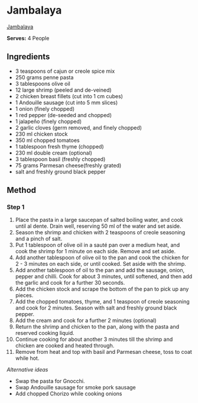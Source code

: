 # Jambalaya

[Jambalaya](resouces/jambalaya.jpg)   
   
**Serves:** 4 People

## Ingredients
- 3 teaspoons of cajun or creole spice mix
- 250 grams penne pasta
- 3 tablespoons olive oil
- 12 large shrimp (peeled and de-veined)
- 2 chicken breast fillets (cut into 1 cm cubes)
- 1 Andouille sausage (cut into 5 mm slices)
- 1 onion (finely chopped)
- 1 red pepper (de-seeded and chopped)
- 1 jalapeño (finely chopped)
- 2 garlic cloves (germ removed, and finely chopped)
- 230 ml chicken stock
- 350 ml chopped tomatoes
- 1 tablespoon fresh thyme (chopped)
- 230 ml double cream (optional)
- 3 tablespoon basil (freshly chopped)
- 75 grams Parmesan cheese(freshly grated)
- salt and freshly ground black pepper

## Method
### Step 1
1. Place the pasta in a large saucepan of salted boiling water, and cook until al dente. Drain well, reserving 50 ml of the water and set aside.
2. Season the shrimp and chicken with 2 teaspoons of creole seasoning and a pinch of salt.
3. Put 1 tablespoon of olive oil in a sauté pan over a medium heat, and cook the shrimp for 1 minute on each side. Remove and set aside.
4. Add another tablespoon of olive oil to the pan and cook the chicken for 2 - 3 minutes on each side, or until cooked. Set aside with the shrimp.
5. Add another tablespoon of oil to the pan and add the sausage, onion, pepper and chilli. Cook for about 3 minutes, until softened, and then add the garlic and cook for a further 30 seconds.
6. Add the chicken stock and scrape the bottom of the pan to pick up any pieces.
7. Add the chopped tomatoes, thyme, and 1 teaspoon of creole seasoning and cook for 2 minutes. Season with salt and freshly ground black pepper.
8. Add the cream and cook for a further 2 minutes (optional)
9. Return the shrimp and chicken to the pan, along with the pasta and reserved cooking liquid.
10. Continue cooking for about another 3 minutes till the shrimp and chicken are cooked and heated through.
11. Remove from heat and top with basil and Parmesan cheese, toss to coat while hot.

*Alternative ideas*   
- Swap the pasta for Gnocchi.
- Swap Andouille sausage for smoke pork sausage
- Add chopped Chorizo while cooking onions
